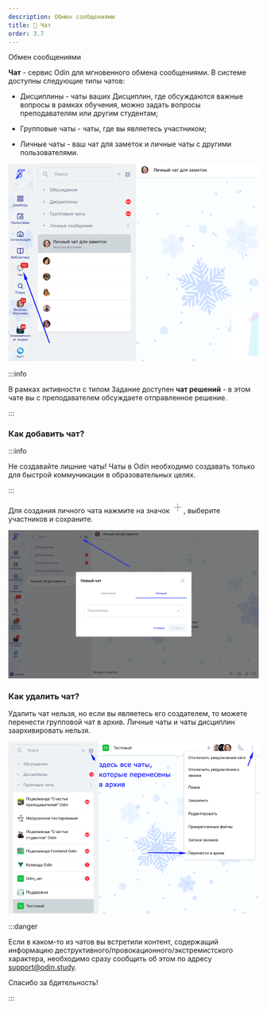 ```yaml
---
description: Обмен сообщениями
title: 📲 Чат
order: 3.7
---
```


Обмен сообщениями

**Чат** - сервис Odin  для мгновенного обмена сообщениями. В системе доступны следующие типы чатов:

-  Дисциплины - чаты ваших Дисциплин, где обсуждаются важные вопросы в рамках обучения, можно задать вопросы преподавателям или другим студентам;

-  Групповые чаты - чаты, где вы являетесь участником;

-  Личные чаты - ваш чат для заметок и личные чаты с другими пользователями.

![](<./image (18).png>)

:::info 

В рамках активности с типом Задание доступен **чат решений** - в этом чате вы с преподавателем обсуждаете отправленное решение.

:::

### Как добавить чат?

:::info 

Не создавайте лишние чаты! Чаты в Odin необходимо создавать только для быстрой коммуникации в образовательных целях.

:::

Для создания личного чата нажмите на значок ![](./plus.png), выберите участников и сохраните.

![](<./image (19).png>)

### Как удалить чат?

Удалить чат нельзя, но если вы являетесь его создателем, то можете перенести групповой чат в архив. Личные  чаты и чаты дисциплин заархивировать нельзя.

![](<./image (20).png>)

:::danger 

Если в каком-то из чатов вы встретили контент, содержащий информацию деструктивного/провокационного/экстремистского характера, необходимо сразу сообщить об этом по адресу [support@odin.study](mailto:support@odin.study).

Спасибо за бдительность!

:::